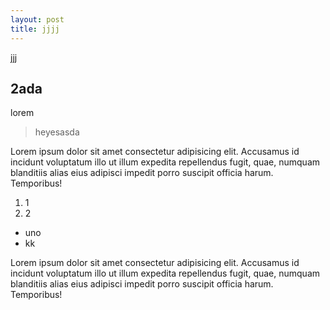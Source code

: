 ```yaml
---
layout: post
title: jjjj
---
```

jjj



## 2ada

lorem

> heyesasda

Lorem ipsum dolor sit amet consectetur adipisicing elit. Accusamus id incidunt voluptatum illo ut illum expedita repellendus fugit, quae, numquam blanditiis alias eius adipisci impedit porro suscipit officia harum. Temporibus!

1. 1
2. 2

* uno
* kk

 Lorem ipsum dolor sit amet consectetur adipisicing elit. Accusamus id incidunt voluptatum illo ut illum expedita repellendus fugit, quae, numquam blanditiis alias eius adipisci impedit porro suscipit officia harum. Temporibus!
